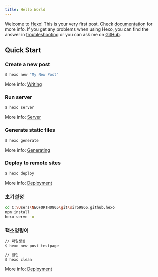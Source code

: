 ```yaml
---
title: Hello World
---
```

Welcome to [Hexo](https://hexo.io/)! This is your very first post. Check [documentation](https://hexo.io/docs/) for more info. If you get any problems when using Hexo, you can find the answer in [troubleshooting](https://hexo.io/docs/troubleshooting.html) or you can ask me on [GitHub](https://github.com/hexojs/hexo/issues).

## Quick Start

### Create a new post

``` bash
$ hexo new "My New Post"
```

More info: [Writing](https://hexo.io/docs/writing.html)

### Run server

``` bash
$ hexo server
```

More info: [Server](https://hexo.io/docs/server.html)

### Generate static files

``` bash
$ hexo generate
```

More info: [Generating](https://hexo.io/docs/generating.html)

### Deploy to remote sites

``` bash
$ hexo deploy
```

More info: [Deployment](https://hexo.io/docs/deployment.html)

### 초기설정

``` bash
cd C:\Users\NEOFORTH0805\git\siro9866.github.hexo
npm install
hexo serve -o
```

### 핵소명령어

``` bash
// 파일생성
$ hexo new post testpage

// 클린
$ hexo clean
```
More info: [Deployment](https://futurecreator.github.io/2016/06/21/hexo-basic-usage/)
